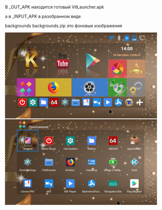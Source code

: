 В _OUT_APK находится готовый VitLauncher.apk     

а в _INPUT_APK в разобранном виде     

backgrounds backgrounds.zip это фоновые изображения     

<img src="https://raw.githubusercontent.com/VitVS/VitVS.github.io/master/android/VitLauncher/image_01.png"/>     

<img src="https://raw.githubusercontent.com/VitVS/VitVS.github.io/master/android/VitLauncher/image_02.png"/>

